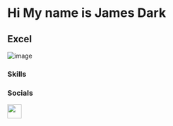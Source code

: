 Hi My name is James Dark
==================================================================================================================================

Excel
-----
![image](https://github.com/user-attachments/assets/4e8a860d-26d2-4bdf-980d-784b590d37df)



### Skills





### Socials

<p align="left"> <a href="https://www.linkedin.com/in/james-dark-852310ba" target="_blank" rel="noreferrer"> <picture> <source media="(prefers-color-scheme: dark)" srcset="https://raw.githubusercontent.com/danielcranney/readme-generator/main/public/icons/socials/linkedin-dark.svg" /> <source media="(prefers-color-scheme: light)" srcset="https://raw.githubusercontent.com/danielcranney/readme-generator/main/public/icons/socials/linkedin.svg" /> <img src="https://raw.githubusercontent.com/danielcranney/readme-generator/main/public/icons/socials/linkedin.svg" width="32" height="32" /> </picture> </a></p>
